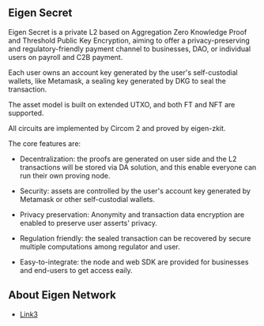 ## Eigen Secret
Eigen Secret is a private L2 based on Aggregation Zero Knowledge Proof and Threshold Public Key Encryption, aiming to offer a privacy-preserving and regulatory-friendly payment channel to businesses, DAO, or individual users on payroll and C2B payment.

Each user owns an account key generated by the user's self-custodial wallets, like Metamask, a sealing key generated by DKG to seal the transaction.

The asset model is built on extended UTXO, and both FT and NFT are supported.

All circuits are implemented by Circom 2 and proved by eigen-zkit.

The core features are:

* Decentralization: the proofs are generated on user side and the L2 transactions will be stored via DA solution, and this enable everyone can run their own proving node.

* Security: assets are controlled by the user's account key generated by Metamask or other self-custodial wallets.

* Privacy preservation: Anonymity and transaction data encryption are enabled to preserve user asserts' privacy.

* Regulation friendly: the sealed transaction can be recovered by secure multiple computations among regulator and user.

* Easy-to-integrate: the node and web SDK are provided for businesses and end-users to get access eaily.

## About Eigen Network

* [Link3](https://link3.to/eigen)
